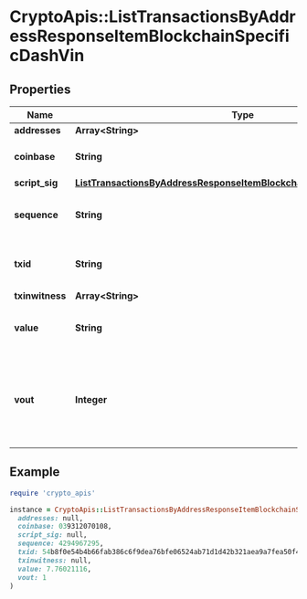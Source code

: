 # CryptoApis::ListTransactionsByAddressResponseItemBlockchainSpecificDashVin

## Properties

| Name | Type | Description | Notes |
| ---- | ---- | ----------- | ----- |
| **addresses** | **Array&lt;String&gt;** |  |  |
| **coinbase** | **String** | Represents the coinbase hex. | [optional] |
| **script_sig** | [**ListTransactionsByAddressResponseItemBlockchainSpecificDashScriptSig**](ListTransactionsByAddressResponseItemBlockchainSpecificDashScriptSig.md) |  |  |
| **sequence** | **String** | Represents the script sequence number. |  |
| **txid** | **String** | Represents the reference transaction identifier. | [optional] |
| **txinwitness** | **Array&lt;String&gt;** |  |  |
| **value** | **String** | Represents the sent/received amount. | [optional] |
| **vout** | **Integer** | It refers to the index of the output address of this transaction. The index starts from 0. |  |

## Example

```ruby
require 'crypto_apis'

instance = CryptoApis::ListTransactionsByAddressResponseItemBlockchainSpecificDashVin.new(
  addresses: null,
  coinbase: 039312070108,
  script_sig: null,
  sequence: 4294967295,
  txid: 54b8f0e54b4b66fab386c6f9dea76bfe06524ab71d1d42b321aea9a7fea50f48,
  txinwitness: null,
  value: 7.76021116,
  vout: 1
)
```

